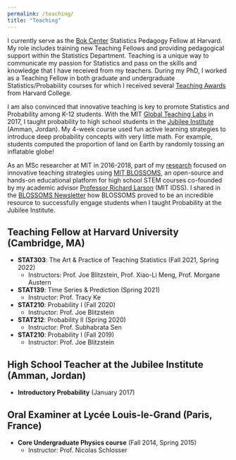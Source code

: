 ```yaml
---
permalink: /teaching/
title: "Teaching"
---
```


I currently serve as the [Bok Center](https://bokcenter.harvard.edu/) Statistics Pedagogy Fellow at Harvard. My role includes training new Teaching Fellows and providing pedagogical support within the Statistics Department. Teaching is a unique way to communicate my passion for Statistics and pass on the skills and knowledge that I have received from my teachers. During my PhD, I worked as a Teaching Fellow in both graduate and undergraduate Statistics/Probability courses for which I received several [Teaching Awards](https://bokcenter.harvard.edu/teaching-awards) from Harvard College.

I am also convinced that innovative teaching is key to promote Statistics and Probability among K-12 students. With the MIT [Global Teaching Labs](https://misti.mit.edu/your-resources/crafting-your-experience/types-programs/global-teaching-labs) in 2017, I taught probability to high school students in the [Jubilee Institute](http://www.jubilee.edu.jo/) (Amman, Jordan). My 4-week course used fun active learning strategies to introduce deep probability concepts with very little math. For example, students computed the proportion of land on Earth by randomly tossing an inflatable globe!

As an MSc researcher at MIT in 2016-2018, part of my [research](https://onlineinnovationsjournal.com/streams/editor-s-choice-articles/17558d930bc39ba2.html) focused on innovative teaching strategies using [MIT BLOSSOMS](https://blossoms.mit.edu/mit_blossoms_initiative_math_science_video_lessons_high_school_students), an
open-source and hands-on educational platform for high school STEM courses co-founded by my academic advisor [Professor Richard Larson](https://idss.mit.edu/staff/richard-larson/) (MIT IDSS). I shared in the [BLOSSOMS Newsletter](https://blossoms.mit.edu/news/newsletters/december_2016_january_2017) how BLOSSOMS proved to be an incredible resource to successfully engage students when I taught Probability at the Jubilee Institute.

## Teaching Fellow at Harvard University (Cambridge, MA)
- **STAT303**: The Art & Practice of Teaching Statistics (Fall 2021, Spring 2022)
    - Instructors: Prof. Joe Blitzstein, Prof. Xiao-Li Meng, Prof. Morgane Austern
- **STAT139**: Time Series & Prediction (Spring 2021)
    - Instructor: Prof. Tracy Ke
- **STAT210**: Probability I (Fall 2020)
    - Instructor: Prof. Joe Blitzstein
- **STAT212**: Probability II (Spring 2020)
    - Instructor: Prof. Subhabrata Sen
- **STAT210**: Probability I (Fall 2019)
    - Instructor: Prof. Joe Blitzstein

## High School Teacher at the Jubilee Institute (Amman, Jordan)
- **Introductory Probability** (January 2017)

## Oral Examiner at Lycée Louis-le-Grand (Paris, France)
- **Core Undergraduate Physics course** (Fall 2014, Spring 2015)
    - Instructor: Prof. Nicolas Schlosser
